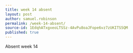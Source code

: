 ```yaml
---
title: week 14 absent
layout: post
author: samuel.robinson
permalink: /week-14-absent/
source-id: 1EdqhATxgxeoLTSSz-4AvPu8oaJFope6vz7zUKITS5QM
published: true
---
```

Absent week 14

